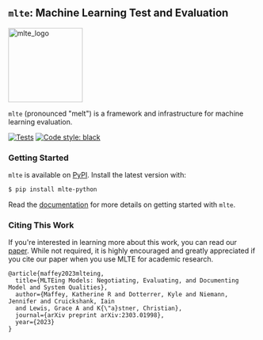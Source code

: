 ## `mlte`: Machine Learning Test and Evaluation

<img src="https://raw.githubusercontent.com/mlte-team/mlte/master/assets/MLTE_Logo_Color.svg" alt="mlte_logo" width="150"/>

`mlte` (pronounced "melt") is a framework and infrastructure for machine learning evaluation.

[![Tests](https://github.com/turingcompl33t/mlte/actions/workflows/ci.yaml/badge.svg)](https://github.com/turingcompl33t/mlte/actions/workflows/ci.yaml)
[![Code style: black](https://img.shields.io/badge/code%20style-black-000000.svg)](https://github.com/psf/black)

### Getting Started

`mlte` is available on [PyPI](https://pypi.org/project/mlte-python/). Install the latest version with:

```bash
$ pip install mlte-python
```

Read the [documentation](https://mlte.readthedocs.io/en/latest/) for more details on getting started with `mlte`.

### Citing This Work

If you're interested in learning more about this work, you can read our [paper](https://arxiv.org/abs/2303.01998). While not required, it is highly encouraged and greatly appreciated if you cite our paper when you use MLTE for academic research.

```
@article{maffey2023mlteing,
  title={MLTEing Models: Negotiating, Evaluating, and Documenting Model and System Qualities},
  author={Maffey, Katherine R and Dotterrer, Kyle and Niemann, Jennifer and Cruickshank, Iain
  and Lewis, Grace A and K{\"a}stner, Christian},
  journal={arXiv preprint arXiv:2303.01998},
  year={2023}
}
```
